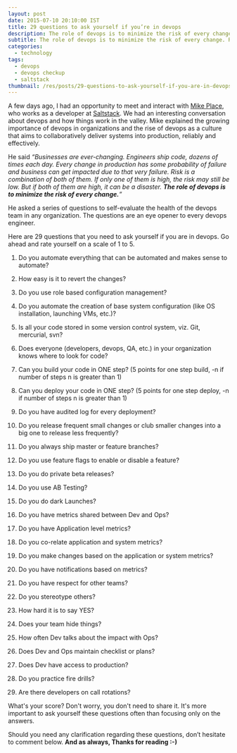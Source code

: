 ```yaml
---
layout: post
date: 2015-07-10 20:10:00 IST
title: 29 questions to ask yourself if you’re in devops
description: The role of devops is to minimize the risk of every change. Read, how to do that.
subtitle: The role of devops is to minimize the risk of every change. Read, how to do that.
categories:
  - technology
tags:
  - devops
  - devops checkup
  - saltstack
thumbnail: /res/posts/29-questions-to-ask-yourself-if-you-are-in-devops/thumbnail.jpg
---
```


A few days ago, I had an opportunity to meet and interact with [Mike Place](https://github.com/cachedout), who works as a developer at [Saltstack](http://saltstack.com/). We had an interesting conversation about devops and how things work in the valley. Mike explained the growing importance of devops in organizations and the rise of devops as a culture that aims to collaboratively deliver systems into production, reliably and effectively.

He said *“Businesses are ever-changing. Engineers ship code, dozens of times each day. Every change in production has some probability of failure and business can get impacted due to that very failure. Risk is a combination of both of them. If only one of them is high, the risk may still be low. But if both of them are high, it can be a disaster. **The role of devops is to minimize the risk of every change.**”*

He asked a series of questions to self-evaluate the health of the devops team in any organization. The questions are an eye opener to every devops engineer.

Here are 29 questions that you need to ask yourself if you are in devops. Go ahead and rate yourself on a scale of 1 to 5.

1. Do you automate everything that can be automated and makes sense to automate?

2. How easy is it to revert the changes?

3. Do you use role based configuration management?

4. Do you automate the creation of base system configuration (like OS installation, launching VMs, etc.)?

5. Is all your code stored in some version control system, viz. Git, mercurial, svn?

6. Does everyone (developers, devops, QA, etc.) in your organization knows where to look for code?

7. Can you build your code in ONE step? (5 points for one step build, -n if number of steps n is greater than 1)

8. Can you deploy your code in ONE step? (5 points for one step deploy, -n if number of steps n is greater than 1)

9. Do you have audited log for every deployment?

10. Do you release frequent small changes or club smaller changes into a big one to release less frequently?

11. Do you always ship master or feature branches?

12. Do you use feature flags to enable or disable a feature?

13. Do you do private beta releases?

14. Do you use AB Testing?

15. Do you do dark Launches?

16. Do you have metrics shared between Dev and Ops?

17. Do you have Application level metrics?

18. Do you co-relate application and system metrics?

19. Do you make changes based on the application or system metrics?

20. Do you have notifications based on metrics?

21. Do you have respect for other teams?

22. Do you stereotype others?

23. How hard it is to say YES?

24. Does your team hide things?

25. How often Dev talks about the impact with Ops?

26. Does Dev and Ops maintain checklist or plans?

27. Does Dev have access to production?

28. Do you practice fire drills?

29. Are there developers on call rotations?

What's your score? Don't worry, you don't need to share it. It's more important to ask yourself these questions often than focusing only on the answers.

Should you need any clarification regarding these questions, don’t hesitate to comment below. **And as always, Thanks for reading :-)**
